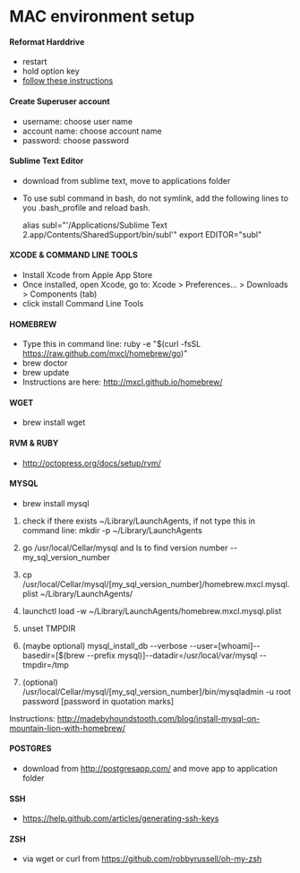 # MAC environment setup

#### Reformat Harddrive
+ restart
+ hold option key
+ [follow these instructions](http://support.apple.com/kb/ph11273)

#### Create Superuser account
+ username: choose user name
+ account name: choose account name
+ password: choose password

#### Sublime Text Editor
+ download from sublime text, move to applications folder
+ To use subl command in bash, do not symlink, add the following lines to you .bash_profile and reload bash.

    alias subl="'/Applications/Sublime Text 2.app/Contents/SharedSupport/bin/subl'"
    export EDITOR="subl"

#### XCODE & COMMAND LINE TOOLS
+ Install Xcode from Apple App Store
+ Once installed, open Xcode, go to: Xcode > Preferences... > Downloads > Components (tab)
+ click install Command Line Tools

#### HOMEBREW
+ Type this in command line: ruby -e "$(curl -fsSL https://raw.github.com/mxcl/homebrew/go)"
+ brew doctor
+ brew update
+ Instructions are here: http://mxcl.github.io/homebrew/

#### WGET
+ brew install wget

#### RVM & RUBY
+ http://octopress.org/docs/setup/rvm/

#### MYSQL
+ brew install mysql

1. check if there exists ~/Library/LaunchAgents, if not type this in command line: mkdir -p ~/Library/LaunchAgents

2. go /usr/local/Cellar/mysql and ls to find version number -- my_sql_version_number

3. cp /usr/local/Cellar/mysql/[my_sql_version_number]/homebrew.mxcl.mysql.plist ~/Library/LaunchAgents/

4. launchctl load -w ~/Library/LaunchAgents/homebrew.mxcl.mysql.plist

5. unset TMPDIR

6. (maybe optional) mysql_install_db --verbose --user=[whoami]--basedir=[$(brew --prefix mysql)]--datadir=/usr/local/var/mysql --tmpdir=/tmp

7. (optional) /usr/local/Cellar/mysql/[my_sql_version_number]/bin/mysqladmin -u root password [password in quotation marks]

Instructions: http://madebyhoundstooth.com/blog/install-mysql-on-mountain-lion-with-homebrew/

#### POSTGRES
+ download from http://postgresapp.com/ and move app to application folder

#### SSH
+ https://help.github.com/articles/generating-ssh-keys

#### ZSH
+ via wget or curl from https://github.com/robbyrussell/oh-my-zsh
